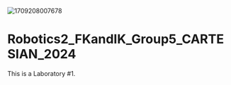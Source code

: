 ![1709208007678](https://github.com/Mikamikss/Robotics2_FKandIK_Group5_CARTESIAN_2024/assets/157662884/ad7123e9-36f9-4ba5-aede-1f026ce3b1a5)
# Robotics2_FKandIK_Group5_CARTESIAN_2024
This is a Laboratory #1.

